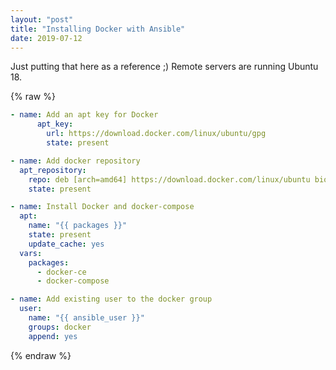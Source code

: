 ```yaml
---
layout: "post"
title: "Installing Docker with Ansible"
date: 2019-07-12
---
```


Just putting that here as a reference ;) Remote servers are running Ubuntu 18.

{% raw %}
```yaml
- name: Add an apt key for Docker
      apt_key:
        url: https://download.docker.com/linux/ubuntu/gpg
        state: present

- name: Add docker repository
  apt_repository:
    repo: deb [arch=amd64] https://download.docker.com/linux/ubuntu bionic stable
    state: present

- name: Install Docker and docker-compose
  apt:
    name: "{{ packages }}"
    state: present
    update_cache: yes
  vars:
    packages:
      - docker-ce
      - docker-compose

- name: Add existing user to the docker group
  user:
    name: "{{ ansible_user }}"
    groups: docker
    append: yes

```
{% endraw %}
